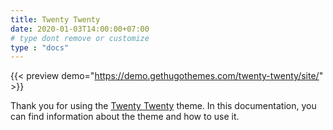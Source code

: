 ```yaml
---
title: Twenty Twenty
date: 2020-01-03T14:00:00+07:00
# type dont remove or customize
type : "docs"
---
```


{{< preview demo="https://demo.gethugothemes.com/twenty-twenty/site/" >}}

Thank you for using the [Twenty Twenty](https://gethugothemes.com/themes/twenty-twenty/) theme. In this documentation, you can find information about the theme and how to use it.